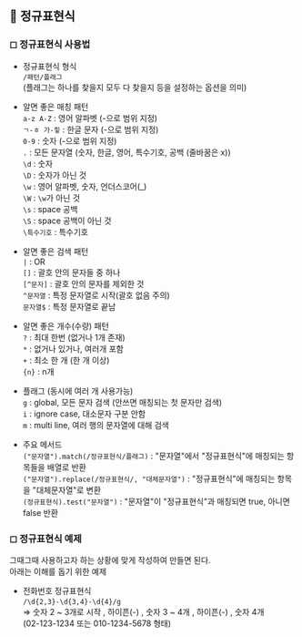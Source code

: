 ## 🎈 정규표현식

### ◻ 정규표현식 사용법

- 정규표현식 형식<br>
  `/패턴/플래그` <br>
  (플래그는 하나를 찾을지 모두 다 찾을지 등을 설정하는 옵션을 의미)

- 알면 좋은 매칭 패턴<br>
  `a-z A-Z` : 영어 알파벳 (-으로 범위 지정)<br>
  `ㄱ-ㅎ 가-힣` : 한글 문자 (-으로 범위 지정)<br>
  `0-9` : 숫자 (-으로 범위 지정)<br>
  `.` : 모든 문자열 (숫자, 한글, 영어, 특수기호, 공백 (줄바꿈은 x))<br>
  `\d` : 숫자<br>
  `\D` : 숫자가 아닌 것<br>
  `\w` : 영어 알파벳, 숫자, 언더스코어(\_)<br>
  `\W` : `\w`가 아닌 것<br>
  `\s` : space 공백<br>
  `\S` : space 공백이 아닌 것<br>
  `\특수기호` : 특수기호

- 알면 좋은 검색 패턴<br>
  `|` : OR<br>
  `[]` : 괄호 안의 문자들 중 하나<br>
  `[^문자]` : 괄호 안의 문자를 제외한 것<br>
  `^문자열` : 특정 문자열로 시작(괄호 없음 주의)<br>
  `문자열$` : 특정 문자열로 끝남

- 알면 좋은 개수(수량) 패턴<br>
  `?` : 최대 한번 (없거나 1개 존재)<br>
  `*` : 없거나 있거나, 여러개 포함<br>
  `+` : 최소 한 개 (한 개 이상)<br>
  `{n}` : n개

- 플래그 (동시에 여러 개 사용가능)<br>
  `g` : global, 모든 문자 검색 (안쓰면 매칭되는 첫 문자만 검색)<br>
  `i` : ignore case, 대소문자 구분 안함<br>
  `m` : multi line, 여러 행의 문자열에 대해 검색

- 주요 메서드<br>
  `("문자열").match(/정규표현식/플래그)` : "문자열"에서 "정규표현식"에 매칭되는 항목들을 배열로 반환<br>
  `("문자열").replace(/정규표현식/, "대체문자열")` : "정규표현식"에 매칭되는 항목을 "대체문자열"로 변환<br>
  `(정규표현식).test("문자열")` : "문자열"이 "정규표현식"과 매칭되면 true, 아니면 false 반환

### ◻ 정규표현식 예제

그때그때 사용하고자 하는 상황에 맞게 작성하여 만들면 된다.<br>
아래는 이해를 돕기 위한 예제

- 전화번호 정규표현식<br>
  `/\d{2,3}-\d{3,4}-\d{4}/g`<br>
  => 숫자 2 ~ 3개로 시작 , 하이픈(-) , 숫자 3 ~ 4개 , 하이픈(-) , 숫자 4개 <br>
  (02-123-1234 또는 010-1234-5678 형태)
